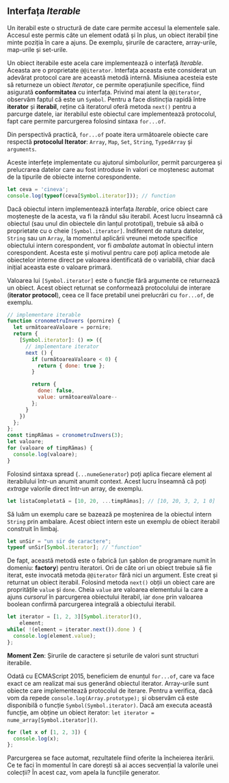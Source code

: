 ## Interfața *Iterable*

Un iterabil este o structură de date care permite accesul la elementele sale. Accesul este permis câte un element odată și în plus, un obiect iterabil ține minte poziția în care a ajuns. De exemplu, șirurile de caractere, array-urile, map-urile și set-urile.

Un obiect iterabile este acela care implementează o interfață *Iterable*. Aceasta are o proprietate `@@iterator`. Interfața aceasta este considerat un adevărat protocol care are această metodă internă. Misiunea acesteia este să returneze un obiect *Iterator*, ce permite operațiunile specifice, fiind asigurată **conformitatea** cu interfața. Privind mai atent la `@@iterator`, observăm faptul că este un `Symbol`. Pentru a face distincția rapidă între **iterator** și **iterabil**, reține că iteratorul oferă metoda `next()` pentru a parcurge datele, iar iterabilul este obiectul care implementează protocolul, fapt care permite parcurgerea folosind sintaxa `for...of`.

Din perspectivă practică, `for...of` poate itera următoarele obiecte care respectă **protocolul Iterator**: `Array`, `Map`, `Set`, `String`, `TypedArray` și `arguments`.

Aceste interfețe implementate cu ajutorul simbolurilor, permit parcurgerea și prelucrarea datelor care au fost introduse în valori ce moștenesc automat de la tipurile de obiecte interne corespondente.

```javascript
let ceva = 'cineva';
console.log(typeof(ceva[Symbol.iterator])); // function
```

Dacă obiectul intern implementează interfața *Iterable*, orice obiect care moștenește de la acesta, va fi la rândul său iterabil. Acest lucru înseamnă că obiectul (sau unul din obiectele din lanțul prototipal), trebuie să aibă o proprietate cu o cheie `[Symbol.iterator]`. Indiferent de natura datelor, `String` sau un `Array`, la momentul aplicării vreunei metode specifice obiectului intern corespondent, vor fi *ambalate* automat în obiectul intern corespondent. Acesta este și motivul pentru care poți aplica metode ale obiectelor interne direct pe valoarea identificată de o variabilă, chiar dacă inițial aceasta este o valoare primară.

Valoarea lui `[Symbol.iterator]` este o funcție fără argumente ce returnează un obiect. Acest obiect returnat se conformează protocolului de interare (**iterator protocol**), ceea ce îl face pretabil unei prelucrări cu `for...of`, de exemplu.

```javascript
// implementare iterable
function cronometruInvers (pornire) {
  let următoareaValoare = pornire;
  return {
    [Symbol.iterator]: () => ({
      // implementare iterator
      next () {
        if (următoareaValoare < 0) {
          return { done: true };
        }

        return {
          done: false,
          value: următoareaValoare--
        };
      }
    })
  };
};
const timpRămas = cronometruInvers(3);
let valoare;
for (valoare of timpRămas) {
  console.log(valoare);
}
```

Folosind sintaxa spread (`...numeGenerator`) poți aplica fiecare element al iterabilului într-un anumit anumit context. Acest lucru înseamnă că poți *extrage* valorile direct într-un array, de exemplu.

```javascript
let listaCompletată = [10, 20, ...timpRămas]; // [10, 20, 3, 2, 1 0]
```

Să luăm un exemplu care se bazează pe moștenirea de la obiectul intern `String` prin ambalare. Acest obiect intern este un exemplu de obiect iterabil construit în limbaj.

```javascript
let unSir = "un sir de caractere";
typeof unSir[Symbol.iterator]; // "function"
```

De fapt, această metodă este o fabrică (un șablon de programare numit în domeniu: **factory**) pentru iteratori. Ori de câte ori un obiect trebuie să fie iterat, este invocată metoda `@@iterator` fără nici un argument. Este creat și returnat un obiect iterabil. Folosind metoda `next()` obții un obiect care are propritățile `value` și `done`. Cheia `value` are valoarea elementului la care a ajuns *cursorul* în parcurgerea obiectului iterabil, iar `done` prin valoarea boolean confirmă parcurgerea integrală a obiectului iterabil.

```javascript
let iterator = [1, 2, 3][Symbol.iterator](),
    element;
while( !(element = iterator.next()).done ) {
  console.log(element.value);
};
```

**Moment Zen**: Șirurile de caractere și seturile de valori sunt structuri iterabile.

Odată cu ECMAScript 2015, beneficiem de enunțul `for...of`, care va face exact ce am realizat mai sus generând obiectul iterator. Array-urile sunt obiecte care implementează protocolul de iterare. Pentru a verifica, dacă vom da repede `console.log(Array.prototype);` și observăm că este disponibilă o funcție `Symbol(Symbol.iterator)`. Dacă am executa această funcție, am obține un obiect iterator: `let iterator = nume_array[Symbol.iterator]()`.

```javascript
for (let x of [1, 2, 3]) {
  console.log(x);
};
```

Parcurgerea se face automat, rezultatele fiind oferite la încheierea iterării. Ce te faci în momentul în care dorești să ai acces secvențial la valorile unei colecții? În acest caz, vom apela la funcțiile generator.
